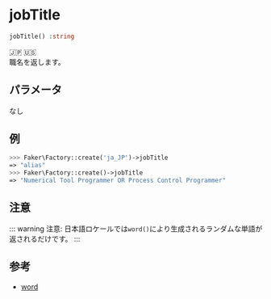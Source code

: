 # jobTitle
```php
jobTitle() :string
```
:jp: :us:  
職名を返します。

## パラメータ
なし

## 例
```php
>>> Faker\Factory::create('ja_JP')->jobTitle
=> "alias"
>>> Faker\Factory::create()->jobTitle
=> "Numerical Tool Programmer OR Process Control Programmer"
```

## 注意
::: warning 注意:
日本語ロケールでは`word()`により生成されるランダムな単語が返されるだけです。
:::

## 参考
* [word](../lorem/word)
